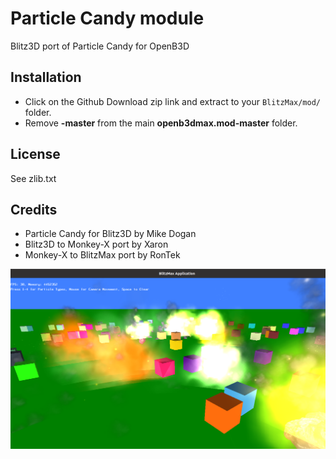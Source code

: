 # Particle Candy module
Blitz3D port of Particle Candy for OpenB3D

## Installation
* Click on the Github Download zip link and extract to your `BlitzMax/mod/` folder.
* Remove **-master** from the main **openb3dmax.mod-master** folder.

## License
See zlib.txt

## Credits
* Particle Candy for Blitz3D by Mike Dogan
* Blitz3D to Monkey-X port by Xaron
* Monkey-X to BlitzMax port by RonTek

![screenshot](./media/particlecandy.png)
